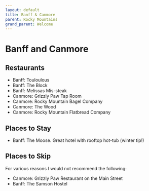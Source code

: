 ```yaml
---
layout: default
title: Banff & Canmore
parent: Rocky Mountains
grand_parent: Welcome
---
```

# Banff and Canmore

## Restaurants
- Banff: Touloulous
- Banff: The Block
- Banff: Melissas Mis-steak
- Canmore: Grizzly Paw Tap Room
- Canmore: Rocky Mountain Bagel Company
- Canmore: The Wood
- Canmore: Rocky Mountain Flatbread Company

## Places to Stay
- Banff: The Moose. Great hotel with rooftop hot-tub (winter tip!)


## Places to Skip
For various reasons I would not recommend the following:

- Canmore: Grizzly Paw Restaurant on the Main Street
- Banff: The Samson Hostel